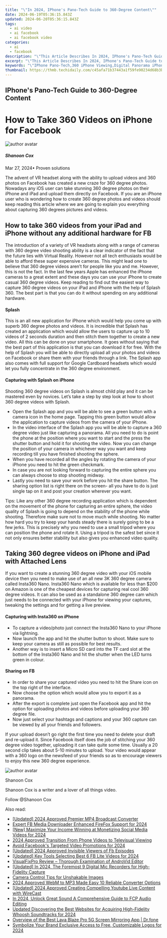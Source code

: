 ```yaml
---
title: "\"In 2024, IPhone's Pano-Tech Guide to 360-Degree Content\""
date: 2024-06-19T05:36:15.843Z
updated: 2024-06-20T05:36:15.843Z
tags:
  - ai video
  - ai facebook
  - ai facebook video
categories:
  - ai
  - facebook
description: "\"This Article Describes In 2024, IPhone's Pano-Tech Guide to 360-Degree Content\""
excerpt: "\"This Article Describes In 2024, IPhone's Pano-Tech Guide to 360-Degree Content\""
keywords: "\"IPhone Pano-Tech,360 iPhone Viewing,Digital Panorama iPhones,Apple's 360 Videos,IPhones in Full Rotation,Full-Angle iPhones Guide,Panoramic iPhone Content\""
thumbnail: https://thmb.techidaily.com/c45afa71b37443a1f59fe90234d68b3b0e50e4c51b39e47e7a2ccf645d397043.PNG
---
```


## IPhone's Pano-Tech Guide to 360-Degree Content

# How to Take 360 Videos on iPhone for Facebook

![author avatar](https://images.wondershare.com/filmora/article-images/shannon-cox.jpg)

##### Shanoon Cox

 Mar 27, 2024• Proven solutions

 The advent of VR headset along with the ability to upload videos and 360 photos on Facebook has created a new craze for 360 degree photos. Nowadays any iOS user can take stunning 360 degree photos on their iPhone and iPad and upload them directly on Facebook. If you are an iPhone user who is wondering how to create 360 degree photos and videos should keep reading this article where we are going to explain you everything about capturing 360 degrees pictures and videos.

## How to take 360 videos from your iPad and iPhone without any additional hardware for FB

 The introduction of a variety of VR headsets along with a range of cameras with 360 degree video shooting ability is a clear indicator of the fact that the future lies with Virtual Reality. However not all tech enthusiasts would be able to afford these super expensive cameras. This might lead one to believe that 360 degree videos aren’t for people like you and me. However, this is not the fact. In the last few years Apple has enhanced the iPhone cameras to a great extent and these days you can use your iPhone to create casual 360 degree videos. Keep reading to find out the easiest way to capture 360 degree videos on your iPad and iPhone with the help of Splash 360\. The best part is that you can do it without spending on any additional hardware.

#### Splash

 This is an all new application for iPhone which would help you come up with superb 360 degree photos and videos. It is incredible that Splash has created an application which would allow the users to capture up to 10 videos of 2 seconds duration and then stitch them together to create a new video. All this can be done on your smartphone. It goes without saying that the best part of this application is that you can download it for free. With the help of Splash you will be able to directly upload all your photos and videos on Facebook or share them with your friends through a link. The Splash app also comes with full support for Google Cardboard headsets which would let you fully concentrate in the 360 degree environment.

#### Capturing with Splash on iPhone

 Shooting 360 degree videos on Splash is almost child play and it can be mastered even by novices. Let’s take a step by step look at how to shoot 360 degree videos with Splash.

* Open the Splash app and you will be able to see a green button with a camera icon in the home page. Tapping this green button would allow the application to capture videos from the camera of your iPhone.
* In the video interface of the Splash app you will be able to capture a 360 degree video just like capturing a panorama. All you need to do is point the phone at the position where you want to start and the press the shutter button and hold it for shooting the video. Now you can change the position of your camera in whichever way you want and keep recording till you have finished shooting the sphere.
* When you have recorded all the angles by rotating the camera of your iPhone you need to hit the green checkmark.
* In case you are not looking forward to capturing the entire sphere you can always choose to stop shooting midway.
* Lastly you need to save your work before you hit the share button. The sharing option list is right there on the screen- all you have to do is just single tap on it and post your creation wherever you want.

 Tips: Like any other 360 degree recording application which is dependent on the movement of the phone for capturing an entire sphere, the video quality of Splash is going to depend on the stability of the phone while shooting. Therefore make sure not to move much while shooting. No matter how hard you try to keep your hands steady there is surely going to be a few jerks. This is precisely why you need to use a small tripod where you can position the phone and rotate it. Using a tripod is the safest bet since it not only ensures better stability but also gives you enhanced video quality.

## Taking 360 degree videos on iPhone and iPad with Attached Lens

 If you want to create a stunning 360 degree video with your iOS mobile device then you need to make use of an all new 3K 360 degree camera called Insta360 Nano. Insta360 Nano which is available for less than $200 on Amazon is one of the cheapest devices for capturing real cool 360 degree videos. It can also be used as a standalone 360 degree cam which just needs to be connected with your iPhone for viewing your captures, tweaking the settings and for getting a live preview.

#### Capturing with Insta360 on iPhone

* To capture a video/photo just connect the Insta360 Nano to your iPhone via lightning.
* Now launch the app and hit the shutter button to shoot. Make sure to keep your camera as still as possible for best results.
* Another way is to insert a Micro SD card into the TF card slot at the bottom of the Insta360 Nano and hit the shutter when the LED turns green in colour.

#### Sharing on FB

* In order to share your captured video you need to hit the Share icon on the top right of the interface.
* Now choose the option which would allow you to export it as a panorama.
* After the export is complete just open the Facebook app and hit the option for uploading photos and videos before uploading your 360 degree file.
* Now just select your hashtags and captions and your 360 capture can be viewed by all your friends and followers.

 If your upload doesn’t go right the first time you need to delete your draft and re-upload it. Since Facebook itself does the job of stitching your 360 degree video together, uploading it can take quite some time. Usually a 20 second clip takes about 5-10 minutes to upload. Your video would appear with a 360 logo on the newsfeed of your friends so as to encourage viewers to enjoy this new 360 degree experience.

![author avatar](https://images.wondershare.com/filmora/article-images/shannon-cox.jpg)

Shanoon Cox

Shanoon Cox is a writer and a lover of all things video.

Follow @Shanoon Cox

<span class="atpl-alsoreadstyle">Also read:</span>
<div><ul>
<li><a href="https://facebook-video-content.techidaily.com/updated-2024-approved-premier-mp4-broadcast-converter/"><u>[Updated] 2024 Approved  Premier MP4 Broadcast Converter</u></a></li>
<li><a href="https://facebook-video-content.techidaily.com/expert-fb-media-downloader-enhanced-firefox-support-for-2024/"><u>Expert FB Media Downloader  Enhanced FireFox Support for 2024</u></a></li>
<li><a href="https://facebook-video-content.techidaily.com/new-maximize-your-income-winning-at-monetizing-social-media-videos-for-2024/"><u>[New] Maximize Your Income  Winning at Monetizing Social Media Videos for 2024</u></a></li>
<li><a href="https://facebook-video-content.techidaily.com/2024-approved-transition-from-phone-videos-to-televisual-viewing/"><u>2024 Approved  Transition From Phone Videos to Televisual Viewing</u></a></li>
<li><a href="https://facebook-video-content.techidaily.com/avoid-facebooks-targeted-video-promotions-for-2024/"><u>Avoid Facebook's Targeted Video Promotions for 2024</u></a></li>
<li><a href="https://facebook-video-content.techidaily.com/updated-2024-approved-invisible-viewers-of-fb-episodes/"><u>[Updated] 2024 Approved  Invisible Viewers of Fb Episodes</u></a></li>
<li><a href="https://facebook-video-content.techidaily.com/updated-key-tools-selecting-best-6-fb-lite-videos-for-2024/"><u>[Updated] Key Tools  Selecting Best 6 FB Lite Videos for 2024</u></a></li>
<li><a href="https://extra-resources.techidaily.com/visualfixpro-review-thorough-examination-of-androvid-editor/"><u>VisualFixPro Review – Thorough Examination of AndroVid Editor</u></a></li>
<li><a href="https://screen-activity-recording.techidaily.com/updated-in-2024-the-foremost-9-digital-mic-recorders-for-high-fidelity-capture/"><u>[Updated] In 2024, The Foremost 9 Digital Mic Recorders for High-Fidelity Capture</u></a></li>
<li><a href="https://extra-information.techidaily.com/camera-control-tips-for-unshakable-images/"><u>Camera Control Tips for Unshakable Images</u></a></li>
<li><a href="https://video-content-creator.techidaily.com/2024-approved-webm-to-mp3-made-easy-10-reliable-converter-options/"><u>2024 Approved WebM to MP3 Made Easy 10 Reliable Converter Options</u></a></li>
<li><a href="https://facebook-record-videos.techidaily.com/updated-2024-approved-creating-compelling-youtube-live-content-with-wirecast/"><u>[Updated] 2024 Approved  Creating Compelling Youtube Live Content with WireCast</u></a></li>
<li><a href="https://smart-video-creator.techidaily.com/in-2024-unlock-great-sound-a-comprehensive-guide-to-fcp-audio-editing/"><u>In 2024, Unlock Great Sound A Comprehensive Guide to FCP Audio Editing</u></a></li>
<li><a href="https://audio-editing.techidaily.com/updated-discovering-the-best-websites-for-acquiring-high-fidelity-whoosh-soundtracks-for-2024/"><u>Updated Discovering the Best Websites for Acquiring High-Fidelity Whoosh Soundtracks for 2024</u></a></li>
<li><a href="https://screen-mirror.techidaily.com/overview-of-the-best-lava-blaze-pro-5g-screen-mirroring-app-drfone-by-drfone-android/"><u>Overview of the Best Lava Blaze Pro 5G Screen Mirroring App | Dr.fone</u></a></li>
<li><a href="https://some-approaches.techidaily.com/symbolize-your-brand-exclusive-access-to-free-customizable-logos-for-2024/"><u>Symbolize Your Brand  Exclusive Access to Free, Customizable Logos for 2024</u></a></li>
</ul></div>

<ins class="adsbygoogle"
      style="display:block"
      data-ad-client="ca-pub-7571918770474297"
      data-ad-slot="8358498916"
      data-ad-format="auto"
      data-full-width-responsive="true"></ins>
